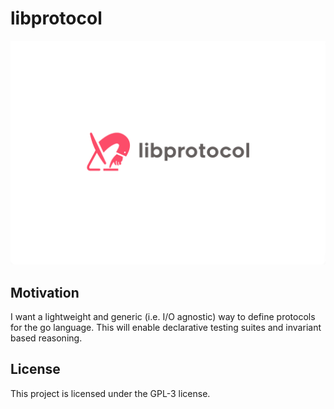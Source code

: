 # libprotocol

![liprotocol logo](./libprotocol.png)

## Motivation

I want a lightweight and generic (i.e. I/O agnostic) way to define protocols for the go language.
This will enable declarative testing suites and invariant based reasoning.

## License

This project is licensed under the GPL-3 license.
